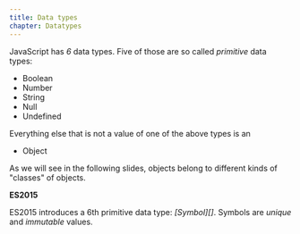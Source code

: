```yaml
---
title: Data types
chapter: Datatypes
---
```

JavaScript has *6* data types. Five of those are so called *primitive* data
types:

- Boolean
- Number
- String
- Null
- Undefined

Everything else that is not a value of one of the above types is an

- Object

As we will see in the following slides, objects belong to different kinds of
"classes" of objects.

<div class="callout secondary">

<i class="fa fa-info-circle" aria-hidden="true"></i> **ES2015**

ES2015 introduces a 6th primitive data type: *[Symbol][]*. Symbols are *unique* 
and *immutable* values. 

</div>
